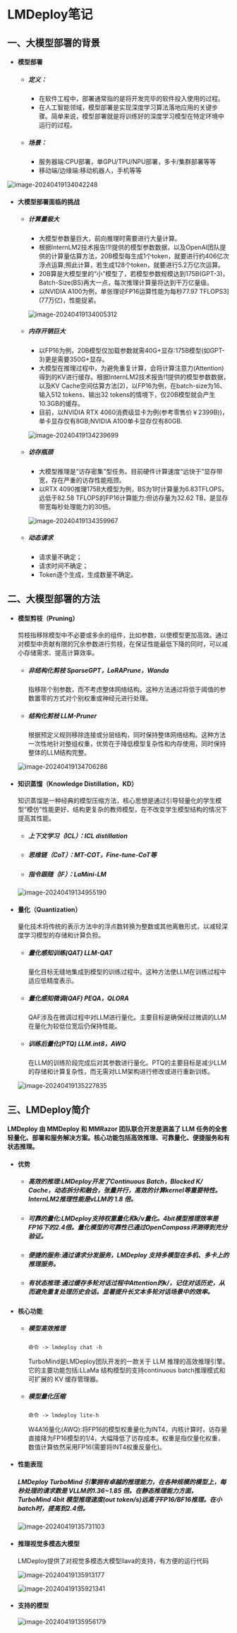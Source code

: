 # LMDeploy笔记

## 一、大模型部署的背景

- #### 模型部署

  - ##### 定义：

    - 在软件工程中，部署通常指的是将开发完毕的软件投入使用的过程。
    - 在人工智能领域，模型部署是实现深度学习算法落地应用的关键步骤。简单来说，模型部署就是将训练好的深度学习模型在特定环境中运行的过程。

  - ##### 场景：

    - 服务器端:CPU部署，单GPU/TPU/NPU部署，多卡/集群部署等等
    - 移动端/边缘端:移动机器人，手机等等

![image-20240419134042248](C:\Users\ASUS\Desktop\lmdepoly\LMDeploy笔记.assets\image-20240419134042248.png)



- #### 大模型部署面临的挑战

  - ##### 计算量极大

    - 大模型参数量巨大，前向推理时需要进行大量计算。
    - 根据InternLM2技术报告!1!提供的模型参数数据，以及OpenAl团队提供的计算量估算方法，20B模型每生成1个token，就要进行约406亿次浮点运算;照此计算，若生成128个token，就要进行5.2万亿次运算。
    - 20B算是大模型里的“小”模型了，若模型参数规模达到175B(GPT-3)，Batch-Size(BS)再大一点，每次推理计算量将达到干万亿量级。
    - 以NVIDIA A100为例，单张理论FP16运算性能为每秒77.97 TFLOPS3](77万亿)，性能捉紧。

    ![image-20240419134005312](C:\Users\ASUS\Desktop\lmdepoly\LMDeploy笔记.assets\image-20240419134005312.png)

  - ##### 内存开销巨大

    - 以FP16为例，20B模型仅加载参数就需40G+显存:175B模型(如GPT-3)更是需要350G+显存。
    - 大模型在推理过程中，为避免重复计算，会将计算注意力(Attention)得到的KV进行缓存。根据InternLM2技术报告!1提供的模型参数数据，以及KV Cache空间估算方法[2)，以FP16为例，在batch-size为16、输入512 tokens、输出32 tokens的情境下，仅20B模型就会产生10.3GB的缓存。
    - 目前，以NVIDIA RTX 4060消费级显卡为例(参考零售价￥2399B))，单卡显存仅有8GB;NVIDIA A100单卡显存仅有80GB.

    ![image-20240419134239699](C:\Users\ASUS\Desktop\lmdepoly\LMDeploy笔记.assets\image-20240419134239699.png)

  - ##### 访存瓶颈

    - 大模型推理是“访存密集”型任务。目前硬件计算速度“远快于”显存带宽，存在严重的访存性能瓶颈。
    - 以RTX 4090推理175B大模型为例，BS为1时计算量为6.83TFLOPS，远低于82.58 TFLOPS的FP16计算能力:但访存量为32.62 TB，是显存带宽每秒处理能力的30倍。

    ![image-20240419134359967](C:\Users\ASUS\Desktop\lmdepoly\LMDeploy笔记.assets\image-20240419134359967.png)

  - ##### 动态请求

    - 请求量不确定；
    - 请求时间不确定；
    - Token逐个生成，生成数量不确定。



## 二、大模型部署的方法

- #### 模型剪枝（Pruning）

  剪枝指移除模型中不必要或多余的组件，比如参数，以使模型更加高效。通过对模型中贡献有限的冗余参数进行剪枝，在保证性能最低下降的同时，可以减小存储需求、提高计算效率。

  - ##### 非结构化剪枝  SparseGPT，LoRAPrune，Wanda

    指移除个别参数，而不考虑整体网络结构。这种方法通过将低于阈值的参数置零的方式对个别权重或神经元进行处理。

  - ##### 结构化剪枝  LLM-Pruner

    根据预定义规则移除连接或分层结构，同时保持整体网络结构。这种方法一次性地针对整组权重，优势在于降低模型复杂性和内存使用，同时保持整体的LLM结构完整。

  ![image-20240419134706286](C:\Users\ASUS\Desktop\lmdepoly\LMDeploy笔记.assets\image-20240419134706286.png)

- #### 知识蒸馏（Knowledge Distillation，KD）

  知识蒸馏是一种经典的模型压缩方法，核心思想是通过引导轻量化的学生模型“模仿”性能更好、结构更复杂的教师模型，在不改变学生模型结构的情况下提高其性能。

  - ##### 上下文学习（ICL）：ICL distillation

  - ##### 思维链（CoT）：MT-COT，Fine-tune-CoT等 

  - ##### 指令跟随（IF）：LaMini-LM

  ![image-20240419134955190](C:\Users\ASUS\Desktop\lmdepoly\LMDeploy笔记.assets\image-20240419134955190.png)

- #### 量化（Quantization）

  量化技术将传统的表示方法中的浮点数转换为整数或其他离散形式，以减轻深度学习模型的存储和计算负担。

  - ##### 量化感知训练(QAT)  LLM-QAT

    量化目标无缝地集成到模型的训练过程中。这种方法使LLM在训练过程中适应低精度表示。

  - ##### 量化感知微调(QAF)  PEQA，QLORA

    QAF涉及在微调过程中对LLM进行量化。主要目标是确保经过微调的LLM在量化为较低位宽后仍保持性能。

  - ##### 训练后量化(PTQ)  LLM.int8，AWQ

    在LLM的训练阶段完成后对其参数进行量化。PTQ的主要目标是减少LLM的存储和计算复杂性，而无需对LLM架构进行修改或进行重新训练。

  ![image-20240419135227835](C:\Users\ASUS\Desktop\lmdepoly\LMDeploy笔记.assets\image-20240419135227835.png)



## 三、LMDeploy简介

#### LMDeploy 由 MMDeploy 和 MMRazor 团队联合开发是涵盖了 LLM 任务的全套轻量化、部署和服务解决方案。核心功能包括高效推理、可靠量化、便捷服务和有状态推理。

- #### 优势

  - ##### 高效的推理:LMDeploy开发了Continuous Batch，Blocked K/ Cache，动态拆分和融合，张量并行，高效的计算kernel等重要特性。InternLM2推理性能是vLLM的 1.8 倍。

  - ##### 可靠的量化:LMDeploy支持权重量化和k/v量化。4bit模型推理效率是FP16下的2.4倍。量化模型的可靠性已通过OpenCompass评测得到充分验证。

  - ##### 便捷的服务:通过请求分发服务，LMDeploy 支持多模型在多机、多卡上的推理服务。

  - ##### 有状态推理:通过缓存多轮对话过程中Attention的k/，记住对话历史，从而避免重复处理历史会话。显著提升长文本多轮对话场景中的效率。

- #### 核心功能

  - ##### 模型高效推理

    ```
    命令 -> lmdeploy chat -h
    ```

    TurboMind是LMDeploy团队开发的一款关于 LLM 推理的高效推理引擎。它的主要功能包括:LLaMa 结构模型的支持continuous batch推理模式和可扩展的 KV 缓存管理器。

  - ##### 模型量化压缩

    ```
    命令 -> lmdeploy lite-h
    ```

    W4A16量化(AWQ):将FP16的模型权重量化为INT4，内核计算时，访存量直接降为FP16模型的1/4，大幅降低了访存成本。权重是指仅量化权重，数值计算依然采用FP16(需要将INT4权重反量化)。

- #### 性能表现

  ##### LMDeploy TurboMind 引擎拥有卓越的推理能力，在各种规模的模型上，每秒处理的请求数是 VLLM的1.36~1.85 倍。在静态推理能力方面，TurboMind 4bit 模型推理速度(out token/s)远高于FP16/BF16推理。在小batch时，提高到2.4倍。

  ![image-20240419135731103](C:\Users\ASUS\Desktop\lmdepoly\LMDeploy笔记.assets\image-20240419135731103.png)

- #### 推理视觉多模态大模型

  LMDeploy提供了对视觉多模态大模型llava的支持，有方便的运行代码

  ![image-20240419135913177](C:\Users\ASUS\Desktop\lmdepoly\LMDeploy笔记.assets\image-20240419135913177.png)

  ![image-20240419135921341](C:\Users\ASUS\Desktop\lmdepoly\LMDeploy笔记.assets\image-20240419135921341.png)

- #### 支持的模型

  ![image-20240419135956179](C:\Users\ASUS\Desktop\lmdepoly\LMDeploy笔记.assets\image-20240419135956179.png)

